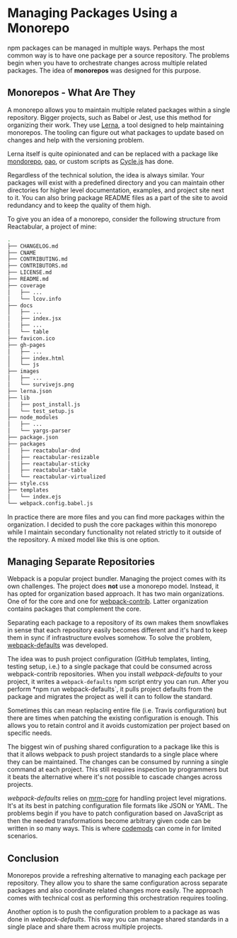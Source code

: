 # Managing Packages Using a Monorepo

npm packages can be managed in multiple ways. Perhaps the most common way is to have one package per a source repository. The problems begin when you have to orchestrate changes across multiple related packages. The idea of **monorepos** was designed for this purpose.

## Monorepos - What Are They

A monorepo allows you to maintain multiple related packages within a single repository. Bigger projects, such as Babel or Jest, use this method for organizing their work. They use [Lerna](https://lernajs.io/), a tool designed to help maintaining monorepos. The tooling can figure out what packages to update based on changes and help with the versioning problem.

Lerna itself is quite opinionated and can be replaced with a package like [mondorepo](https://www.npmjs.com/package/mondorepo), [oao](https://www.npmjs.com/package/oao), or custom scripts as [Cycle.js](https://github.com/cyclejs/cyclejs) has done.

Regardless of the technical solution, the idea is always similar. Your packages will exist with a predefined directory and you can maintain other directories for higher level documentation, examples, and project site next to it. You can also bring package README files as a part of the site to avoid redundancy and to keep the quality of them high.

To give you an idea of a monorepo, consider the following structure from Reactabular, a project of mine:

```bash
.
├── CHANGELOG.md
├── CNAME
├── CONTRIBUTING.md
├── CONTRIBUTORS.md
├── LICENSE.md
├── README.md
├── coverage
│   ├── ...
│   └── lcov.info
├── docs
│   ├── ...
│   ├── index.jsx
│   ├── ...
│   └── table
├── favicon.ico
├── gh-pages
│   ├── ...
│   ├── index.html
│   └── js
├── images
│   ├── ...
│   └── survivejs.png
├── lerna.json
├── lib
│   ├── post_install.js
│   └── test_setup.js
├── node_modules
│   ├── ...
│   └── yargs-parser
├── package.json
├── packages
│   ├── reactabular-dnd
│   ├── reactabular-resizable
│   ├── reactabular-sticky
│   ├── reactabular-table
│   └── reactabular-virtualized
├── style.css
├── templates
│   └── index.ejs
└── webpack.config.babel.js
```

In practice there are more files and you can find more packages within the organization. I decided to push the core packages within this monorepo while I maintain secondary functionality not related strictly to it outside of the repository. A mixed model like this is one option.

## Managing Separate Repositories

Webpack is a popular project bundler. Managing the project comes with its own challenges. The project does **not** use a monorepo model. Instead, it has opted for organization based approach. It has two main organizations. One of for the core and one for [webpack-contrib](https://github.com/webpack-contrib). Latter organization contains packages that complement the core.

Separating each package to a repository of its own makes them snowflakes in sense that each repository easily becomes different and it's hard to keep them in sync if infrastructure evolves somehow. To solve the problem, [webpack-defaults](https://www.npmjs.com/package/webpack-defaults) was developed.

The idea was to push project configuration (GitHub templates, linting, testing setup, i.e.) to a single package that could be consumed across webpack-contrib repositories. When you install *webpack-defaults* to your project, it writes a `webpack-defaults` npm script entry you can run. After you perform *npm run webpack-defaults`, it pulls project defaults from the package and migrates the project as well it can to follow the standard.

Sometimes this can mean replacing entire file (i.e. Travis configuration) but there are times when patching the existing configuration is enough. This allows you to retain control and it avoids customization per project based on specific needs.

The biggest win of pushing shared configuration to a package like this is that it allows webpack to push project standards to a single place where they can be maintained. The changes can be consumed by running a single command at each project. This still requires inspection by programmers but it beats the alternative where it's not possible to cascade changes across projects.

*webpack-defaults* relies on [mrm-core](https://www.npmjs.com/package/mrm-core) for handling project level migrations. It's at its best in patching configuration file formats like JSON or YAML. The problems begin if you have to patch configuration based on JavaScript as then the needed transformations become arbitrary given code can be written in so many ways. This is where [codemods](https://www.npmjs.com/package/js-codemod) can come in for limited scenarios.

## Conclusion

Monorepos provide a refreshing alternative to managing each package per repository. They allow you to share the same configuration across separate packages and also coordinate related changes more easily. The approach comes with technical cost as performing this orchestration requires tooling.

Another option is to push the configuration problem to a package as was done in *webpack-defaults*. This way you can manage shared standards in a single place and share them across multiple projects.
